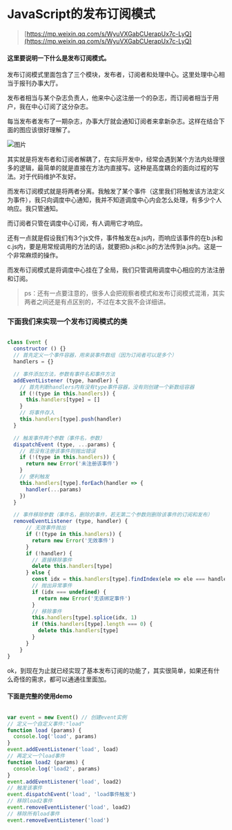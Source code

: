 # JavaScript的发布订阅模式

> [https://mp.weixin.qq.com/s/WyuVXGabCUerapUx7c-LyQ](https://mp.weixin.qq.com/s/WyuVXGabCUerapUx7c-LyQ)

#### 这里要说明一下什么是发布订阅模式。 

发布订阅模式里面包含了三个模块，发布者，订阅者和处理中心。这里处理中心相当于报刊办事大厅。

发布者相当与某个杂志负责人，他来中心这注册一个的杂志，而订阅者相当于用户，我在中心订阅了这分杂志。

每当发布者发布了一期杂志，办事大厅就会通知订阅者来拿新杂志。这样在结合下面的图应该很好理解了。

![图片](https://mmbiz.qpic.cn/mmbiz_jpg/eXCSRjyNYcYXfcDbaSpEYh3Iiay3tyt2BqjJfTiakaJWx0CKOsZ7Ml2Kia9uFLBdichT5wIuvXlU4QYfd4KtC6Sibfw/640?wx_fmt=jpeg&tp=webp&wxfrom=5&wx_lazy=1&wx_co=1)

其实就是将发布者和订阅者解耦了，在实际开发中，经常会遇到某个方法内处理很多的逻辑，最简单的就是直接在方法内直接写。这种是高度耦合的面向过程的写法。对于代码维护不友好。

而发布订阅模式就是将两者分离。我触发了某个事件（这里我们将触发该方法定义为事件），我只向调度中心通知，我并不知道调度中心内会怎么处理，有多少个人响应。我只管通知。

而订阅者只管在调度中心订阅，有人调用它才响应。

还有一点就是假设我们有3个js文件，事件触发在a.js内，而响应该事件的在b.js和c.js内，要是用常规调用的方法的话，就要把b.js和c.js的方法传到a.js内。这是一个非常麻烦的操作。

而发布订阅模式是将调度中心挂在了全局，我们只管调用调度中心相应的方法注册和订阅。

> ps：还有一点要注意的，很多人会把观察者模式和发布订阅模式混淆，其实两者之间还是有点区别的，不过在本文我不会详细讲。

### 下面我们来实现一个发布订阅模式的类 

```js

class Event {
  constructor () {}
  // 首先定义一个事件容器，用来装事件数组（因为订阅者可以是多个）
  handlers = {}

  // 事件添加方法，参数有事件名和事件方法
  addEventListener (type, handler) {
    // 首先判断handlers内有没有type事件容器，没有则创建一个新数组容器
    if (!(type in this.handlers)) {
      this.handlers[type] = []
    }
    // 将事件存入
    this.handlers[type].push(handler)
  }

  // 触发事件两个参数（事件名，参数）
  dispatchEvent (type, ...params) {
    // 若没有注册该事件则抛出错误
    if (!(type in this.handlers)) {
      return new Error('未注册该事件')
    }
    // 便利触发
    this.handlers[type].forEach(handler => {
      handler(...params)
    })
  }

  // 事件移除参数（事件名，删除的事件，若无第二个参数则删除该事件的订阅和发布）
  removeEventListener (type, handler) {
      // 无效事件抛出
      if (!(type in this.handlers)) {
        return new Error('无效事件')
      }
      if (!handler) {
        // 直接移除事件
        delete this.handlers[type]
      } else {
        const idx = this.handlers[type].findIndex(ele => ele === handler)
        // 抛出异常事件
        if (idx === undefined) {
          return new Error('无该绑定事件')
        }
        // 移除事件
        this.handlers[type].splice(idx, 1)
        if (this.handlers[type].length === 0) {
          delete this.handlers[type]
        }
      }
    }
}

```

ok，到现在为止就已经实现了基本发布订阅的功能了，其实很简单，如果还有什么奇怪的需求，都可以通通往里面加。

#### 下面是完整的使用demo

```js

var event = new Event() // 创建event实例
// 定义一个自定义事件:"load"
function load (params) {
  console.log('load', params)
}
event.addEventListener('load', load)
// 再定义一个load事件
function load2 (params) {
  console.log('load2', params)
}
event.addEventListener('load', load2)
// 触发该事件
event.dispatchEvent('load', 'load事件触发')
// 移除load2事件
event.removeEventListener('load', load2)
// 移除所有load事件
event.removeEventListener('load')
```